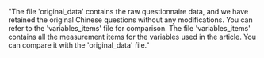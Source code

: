 "The file 'original_data' contains the raw questionnaire data, and we have retained the original Chinese questions without any modifications. You can refer to the 'variables_items' file for comparison.
The file 'variables_items' contains all the measurement items for the variables used in the article. You can compare it with the 'original_data' file."
